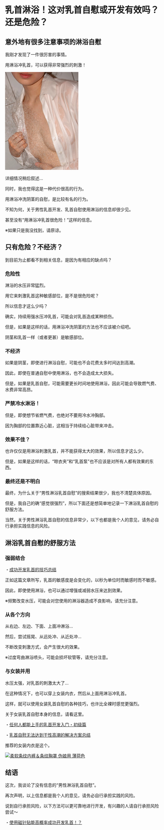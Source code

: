 # 乳首淋浴！这对乳首自慰或开发有效吗？还是危险？ [​](#乳首淋浴-这对乳首自慰或开发有效吗-还是危险)

## 意外地有很多注意事项的淋浴自慰 [​](#意外地有很多注意事项的淋浴自慰)

我刚才发现了一件很厉害的事情。

用淋浴冲乳首，可以获得非常强烈的刺激！

![](/h-life/assets/photo001.jpg)

详细情况稍后叙述…

同时，我也觉得这是一种代价很高的行为。

用淋浴冲洗阴茎的自慰，是比较有名的行为。

不知为何，关于男性乳首开发、乳首自慰使用淋浴的信息却很少见。

甚至没有“用淋浴冲乳首很危险！”这样的信息。

※如果只是我没找到，请原谅。

## 只有危险？不经济？ [​](#只有危险-不经济)

到目前为止都看不到相关信息，是因为有相应的缺点吗？

### 危险性 [​](#危险性)

淋浴的水压非常猛烈。

用它来刺激乳首这种敏感部位，是不是很危险呢？

所以信息才这么少吗？

确实，持续用强水压冲乳首，可能会对乳首造成某种损伤。

但是，如果是这样的话，用淋浴冲洗阴茎的方法也不应该被介绍吧。

阴茎和乳首一样（或者更甚）是敏感部位。

### 不经济 [​](#不经济)

如果是阴茎，即使进行淋浴自慰，可能也不会花费太多时间达到高潮。

因此，即使在普通自慰中使用淋浴，也不会造成太大损失。

但是，如果是乳首自慰，可能需要更长时间地使用淋浴，因此可能会导致燃气费、水费非常高昂。

### 严禁冷水淋浴！ [​](#严禁冷水淋浴)

但是，即使想节省燃气费，也绝对不要用冷水冲胸部。

因为胸部的位置靠近心脏，这相当于持续给心脏带来冲击。

### 效果不佳？ [​](#效果不佳)

也许仅仅是用淋浴刺激乳首，并不能获得太大的效果，所以信息才这么少。

但是，如果是这样的话，“晾衣夹”和“乳首泵”也不应该是对所有人都有效果的东西。

### 最终还是不明白 [​](#最终还是不明白)

最终，为什么关于“男性淋浴乳首自慰”的搜索结果很少，我也不清楚具体原因。

但是，我自己的确“感觉很强烈”，所以下面还是想简单地记录一下淋浴乳首自慰的舒服方法。

当然，关于男性淋浴乳首自慰的信息非常少，以下也都是我个人的意见，请务必自行承担实践信息的风险。

## 淋浴乳首自慰的舒服方法 [​](#淋浴乳首自慰的舒服方法)

### 强弱结合 [​](#强弱结合)

・[成功开发乳首的技巧总结](/h-life/onanie-a/chikubi000.html)

正如这篇文章所写，乳首的敏感度是会变化的，以秒为单位时而敏感时而不敏感。

因此，即使使用淋浴，也可以通过增强或减弱水压来达到效果。

※频繁改变水压，可能会对您使用的淋浴器造成不良影响，请充分注意。

### 从各个方向 [​](#从各个方向)

从右边、左边、下面、上面冲淋浴…

然后，尝试摇晃、从远处冲、从近处冲…

不断改变刺激方式，会产生很大的效果。

※过度弯曲淋浴喷头，可能会损坏软管等，请充分注意。

### 与女装并用 [​](#与女装并用)

水压太强，对乳首的刺激太大了…

在这种情况下，也可以穿上女装内衣，然后从上面用淋浴冲乳首。

这样，就可以使用女装乳首自慰的各种技巧，也许比全裸时感觉更强烈。

关于女装乳首自慰本身的信息，请看这里。

・[任何人都能上手的乳首开发入门・初级篇](/h-life/onanie-a/chikubi002.html)

・[乳首自慰无法达到干性高潮的解决方案总结](/h-life/onanie-a/chikubi004.html)

推荐的女装内衣是这个。

[![](https://img.e-nls.com/pict_pc/1_1496803753_m_6vjsI.jpg)柔软条纹内裤＆条纹胸罩 伪娘用 薄荷色](https://www.e-nls.com/access.php?agency_id=af486217&pcode=TMT842)

## 结语 [​](#结语)

这次，我谈论了没有信息的“男性淋浴乳首自慰”。

再次声明，以上信息都是我个人的意见，请务必自行承担实践的风险。

说到自行承担风险，以下方法可以更可靠地进行开发，有兴趣的人请自行承担风险尝试～

・[使用磁针贴能高概率成功开发乳首！？](/h-life/onanie-a/chikubi010.html)